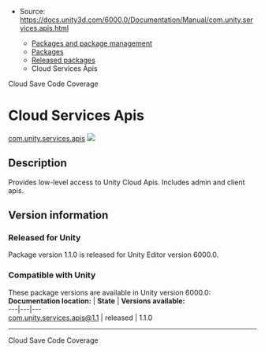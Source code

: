 * Source: https://docs.unity3d.com/6000.0/Documentation/Manual/com.unity.services.apis.html

  * [Packages and package management](https://docs.unity3d.com/6000.0/Documentation/Manual/PackagesList.html)
  * [Packages](https://docs.unity3d.com/6000.0/Documentation/Manual/Packages-all.html)
  * [Released packages](https://docs.unity3d.com/6000.0/Documentation/Manual/pack-safe.html)
  * Cloud Services Apis 


[](https://docs.unity3d.com/6000.0/Documentation/Manual/com.unity.services.cloudsave.html)
Cloud Save 
[](https://docs.unity3d.com/6000.0/Documentation/Manual/com.unity.testtools.codecoverage.html)
Code Coverage 
# Cloud Services Apis
[com.unity.services.apis](https://docs.unity3d.com/Packages/com.unity.services.apis@1.1/manual/index.html) ![](https://docs.unity3d.com/6000.0/Documentation/uploads/Main/iconRel.png)
## Description
Provides low-level access to Unity Cloud Apis. Includes admin and client apis. 
## Version information
### Released for Unity
Package version 1.1.0 is released for Unity Editor version 6000.0.
### Compatible with Unity
These package versions are available in Unity version 6000.0:
**Documentation location:** | **State** | **Versions available:**  
---|---|---  
[com.unity.services.apis@1.1](https://docs.unity3d.com/Packages/com.unity.services.apis@1.1/manual/index.html) | released | 1.1.0  
* * *
[](https://docs.unity3d.com/6000.0/Documentation/Manual/com.unity.services.cloudsave.html)
Cloud Save 
[](https://docs.unity3d.com/6000.0/Documentation/Manual/com.unity.testtools.codecoverage.html)
Code Coverage 
